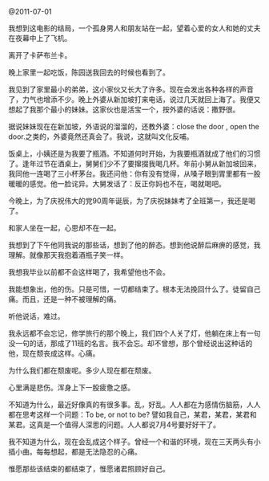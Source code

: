 @2011-07-01

我想到这电影的结局，一个孤身男人和朋友站在一起，望着心爱的女人和她的丈夫在夜幕中上了飞机。

离开了卡萨布兰卡。

 

晚上家里一起吃饭，陈园送我回去的时候也看到了。

我见到了家里最小的弟弟，这小家伙又长大了许多。现在会发出各种各样的声音了，力气也增添不少。晚上外婆从新加坡打来电话，说过几天就回上海了。我便又想起了我那个最小的妹妹。这家伙也是活宝一个，按外婆的话说：撒野很。

据说妹妹现在在新加坡，外语说的溜溜的，还教外婆：close the door , open the door.之类的，外婆竟然还真会了。我说，这就叫文化反哺。

饭桌上，小姨还是为我要了瓶酒。不知道何时开始，为我要瓶酒就成了他们的习惯了。逢年过节在酒桌上，舅舅们少不了要撺掇我喝几杯。年前小舅从新加坡回来，我同他一连喝了三小杯茅台。我还问他：你有没有觉得，从嗓子眼到胃里都有一股暖暖的感觉。他一脸诧异。大舅发话了：反正你妈也不在，喝就喝吧。

今晚上，为了庆祝伟大的党90周年诞辰，为了庆祝妹妹考了全班第一，我还是喝了。

和家人坐在一起，心思却不在一起。

我想到了下午他同我说的那些话，想到了他的醉态。想到他说醉后麻痹的感觉，我理解。就像那天我抱着酒瓶子笑一样。

我想我毕业以前都不会这样喝了，我希望他也不会。

我能想象出，他的伤。只是可惜，一切都结束了。根本无法挽回什么了。徒留自己痛。而且，还是一种不被理解的痛。

听他说话，难过。

我永远都不会忘记，修学旅行的那个晚上，我们四个人关了灯，他躺在床上有一句没一句的话，那成了11班的名言。我不会忘。却不曾想，那个曾经说出这种话的他，现在颓丧成这样。心痛。

为什么我们都在颓废呢。多少人现在都在颓废。

心里满是悲伤。浑身上下一股疲惫之感。

不知道为什么，最近好像真的有很多事。乱，好乱。人人都在为感情伤脑筋，人人都在思考这样一个问题：To be, or not to be? 譬如我自己，某君，某君，某君和某君。这真是一个值得人深思的问题。人人都说7月4号要好好干了。

我不知道为什么，现在会乱成这个样子。曾经一个和谐的环境，现在三天两头有小插小曲。每每想起，都是无法隐忍的心痛。

惟愿那些该结束的都结束了，惟愿诸君照顾好自己。
